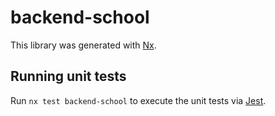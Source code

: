 # backend-school

This library was generated with [Nx](https://nx.dev).

## Running unit tests

Run `nx test backend-school` to execute the unit tests via [Jest](https://jestjs.io).
